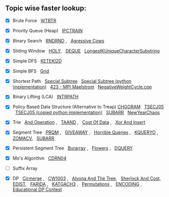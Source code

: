 ## Topic wise faster lookup:

- [x] Brute Force &nbsp; [WTBTR](https://github.com/harshraj22/problem_solving/blob/master/solution/codechef/WTBTR.cpp)

- [x] Priority Queue (Heap) &nbsp; [IPCTRAIN](https://github.com/harshraj22/problem_solving/blob/master/solution/codechef/IPCTRAIN.cpp) 
- [x] Binary Search &nbsp; [RNDRND](https://github.com/harshraj22/problem_solving/blob/master/solution/codechef/RNDRND.cpp) , &nbsp; [Agressive Cows](https://github.com/harshraj22/problem_solving/blob/master/solution/spoj/Aggressive_cows.cpp)

- [x] Sliding Window &nbsp; [HOLY](https://github.com/harshraj22/problem_solving/blob/master/solution/codechef/HOLY.cpp), &nbsp; [DEQUE](https://github.com/harshraj22/problem_solving/blob/master/solution/hacker_rank/DEQUE.cpp) &nbsp; [LongestKUniqueCharacterSubstring](https://github.com/harshraj22/problem_solving/blob/master/solution/geeksforgeeks/LongestKUniqueCharacterSubstring.cpp)

- [x] Simple DFS &nbsp; [KETEKI2D](https://github.com/harshraj22/problem_solving/blob/master/solution/codechef/KETEKI2D.cpp)

- [x] Simple BFS &nbsp; [Grid](https://github.com/harshraj22/problem_solving/blob/master/solution/HackerEarth_solutions/Grid.cpp)

- [x] Shortest Path &nbsp; [Special Subtree](https://github.com/harshraj22/problem_solving/blob/master/solution/hacker_rank/SpecialSubtree.cpp) &nbsp; [Special Subtree (python implementation)](https://github.com/harshraj22/problem_solving/blob/master/solution/hacker_rank/SpecialSubtree.py) &nbsp; [423 - MPI Maelstrom](https://github.com/harshraj22/problem_solving/blob/master/solution/uva_solutions/423.cpp) &nbsp; [NegativeWeightCycle.cpp](https://github.com/harshraj22/problem_solving/blob/master/solution/geeksforgeeks/NegativeWeightCycle.cpp)

- [x] Binary Lifting (LCA) &nbsp; [INTRPATH](https://github.com/harshraj22/problem_solving/blob/master/solution/codechef/INTRPATH.cpp)

- [x] Policy Based Data Structure (Alternative to Treap)  [CHGORAM](https://github.com/harshraj22/problem_solving/blob/master/solution/codechef/CHGORAM.cpp) &nbsp; [TSECJ05](https://github.com/harshraj22/problem_solving/blob/master/solution/codechef/TSECJ05.cpp) &nbsp; [TSECJ05 (copied python implementation)](https://github.com/harshraj22/problem_solving/blob/master/solution/codechef/TSECJ05.py) &nbsp; [SUBARR](https://github.com/harshraj22/problem_solving/blob/master/solution/codechef/SUBARR.py) &nbsp; [NewYearChaos](https://github.com/harshraj22/problem_solving/blob/master/solution/hacker_rank/NewYearChaos.cpp)

- [x] Trie &nbsp; [And Operation](https://github.com/harshraj22/problem_solving/blob/master/solution/codechef/And_operation.cpp) , &nbsp; [TAAND](https://github.com/harshraj22/problem_solving/blob/master/solution/codechef/TAAND.cpp) , &nbsp; [Cost Of Data](https://github.com/harshraj22/problem_solving/blob/master/solution/HackerEarth_solutions/Cost_of_Data.cpp) , &nbsp; [Xor And Insert](https://github.com/harshraj22/problem_solving/blob/master/solution/HackerEarth_solutions/Xor_and_Insert.cpp) 

- [x] Segment Tree &nbsp; [PRQM](https://github.com/harshraj22/problem_solving/blob/master/solution/codechef/PRMQ.cpp) , &nbsp; [GIVEAWAY](https://github.com/harshraj22/problem_solving/blob/master/solution/spoj/GIVEAWAY.cpp) , &nbsp; [Horrible Queries](https://github.com/harshraj22/problem_solving/blob/master/solution/spoj/Horrible_queries.cpp) , &nbsp; [KQUERYO](https://github.com/harshraj22/problem_solving/blob/master/solution/spoj/KQUERYO_merge_sort_tree.cpp) , &nbsp; [ZOMACV](https://github.com/harshraj22/problem_solving/blob/master/solution/codechef/ZOMACV.cpp), &nbsp; [SUBARR](https://github.com/harshraj22/problem_solving/blob/master/solution/codechef/SUBARR.cpp)

- [x] Persistent Segment Tree &nbsp; [Burarray](https://github.com/harshraj22/problem_solving/blob/master/solution/codechef/BURARRAY.cpp) , &nbsp; [Flowers](https://github.com/harshraj22/problem_solving/blob/master/solution/atcoder/educational_dp_contest/Q.cpp) , &nbsp; [DQUERY](https://github.com/harshraj22/problem_solving/blob/master/solution/spoj/DQUERY.cpp)

- [x] Mo's Algorithm &nbsp; [CDRN04](https://github.com/harshraj22/problem_solving/blob/master/solution/codechef/CDRN04.cpp)

- [ ] Suffix Array 

- [x] DP &nbsp; [Cirmerge](https://github.com/harshraj22/problem_solving/blob/master/solution/codechef/CIRMERGE.cpp) , &nbsp; [CW1003](https://github.com/harshraj22/problem_solving/blob/master/solution/codechef/CW1003.cpp) , &nbsp; [Alyona And The Tree](https://github.com/harshraj22/problem_solving/blob/master/solution/codeforces/Alyona_and_the_Tree.cpp), &nbsp; [Sherlock And Cost](https://github.com/harshraj22/problem_solving/blob/master/solution/hacker_rank/sherlock_and_cost.cpp), &nbsp; [EDIST](https://github.com/harshraj22/problem_solving/blob/master/solution/spoj/EDIST.cpp), &nbsp; [FARIDA](https://github.com/harshraj22/problem_solving/blob/master/solution/spoj/FARIDA.cpp) , &nbsp; [KATGACH3](https://github.com/harshraj22/problem_solving/blob/master/solution/spoj/LATGACH3.cpp) , &nbsp; [Permutations](https://github.com/harshraj22/problem_solving/blob/master/solution/spoj/Permutations.cpp) , &nbsp; [ENCODING](https://github.com/harshraj22/problem_solving/blob/master/solution/codechef/ENCODING.py) , &nbsp; [Educational DP Contest](https://github.com/harshraj22/problem_solving/blob/master/solution/atcoder/educational_dp_contest)

